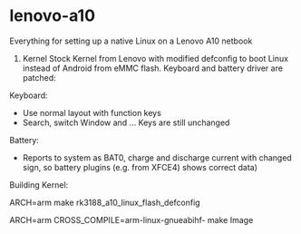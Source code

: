 # lenovo-a10
Everything for setting up a native Linux on a Lenovo A10 netbook

1. Kernel
Stock Kernel from Lenovo with modified defconfig to boot Linux instead of Android from eMMC flash.
Keyboard and battery driver are patched:

Keyboard:
  * Use normal layout with function keys
  * Search, switch Window and ... Keys are still unchanged
  
Battery:
  * Reports to system as BAT0, charge and discharge current with changed sign, so battery plugins (e.g. from XFCE4) shows correct data)
  
Building Kernel:

ARCH=arm make rk3188_a10_linux_flash_defconfig

ARCH=arm CROSS_COMPILE=arm-linux-gnueabihf- make Image 
